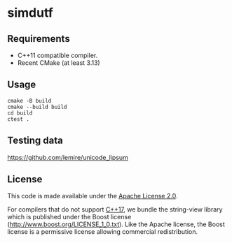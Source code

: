 
simdutf 
===============================================


Requirements
-------

- C++11 compatible compiler.
- Recent CMake (at least 3.13)

Usage
-------

```
cmake -B build
cmake --build build
cd build
ctest .
```

Testing data
------------

https://github.com/lemire/unicode_lipsum

License
-------

This code is made available under the [Apache License 2.0](https://www.apache.org/licenses/LICENSE-2.0.html).

For compilers that do not support [C++17](https://en.wikipedia.org/wiki/C%2B%2B17), we bundle the string-view library which is published under the Boost license (http://www.boost.org/LICENSE_1_0.txt). Like the Apache license, the Boost license is a permissive license allowing commercial redistribution.
